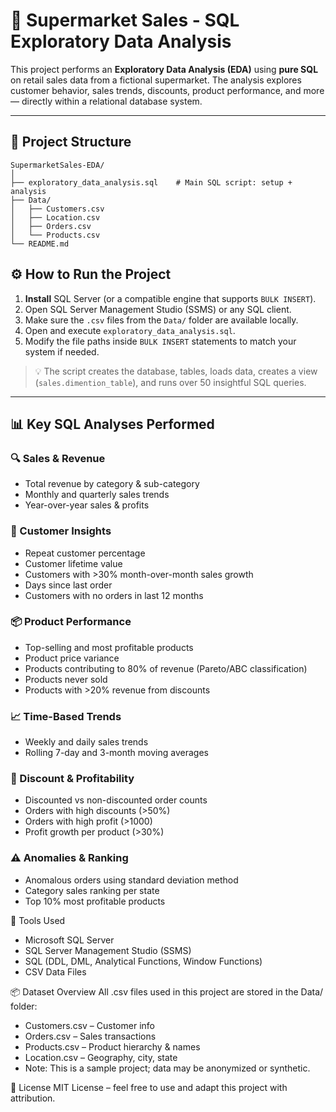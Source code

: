 # 🛒 Supermarket Sales - SQL Exploratory Data Analysis

This project performs an **Exploratory Data Analysis (EDA)** using **pure SQL** on retail sales data from a fictional supermarket. The analysis explores customer behavior, sales trends, discounts, product performance, and more — directly within a relational database system.

---

## 📁 Project Structure

```
SupermarketSales-EDA/
│
├── exploratory_data_analysis.sql    # Main SQL script: setup + analysis
├── Data/
│   ├── Customers.csv
│   ├── Location.csv
│   ├── Orders.csv
│   └── Products.csv
└── README.md
```



## ⚙️ How to Run the Project

1. **Install** SQL Server (or a compatible engine that supports `BULK INSERT`).
2. Open SQL Server Management Studio (SSMS) or any SQL client.
3. Make sure the `.csv` files from the `Data/` folder are available locally.
4. Open and execute `exploratory_data_analysis.sql`.
5. Modify the file paths inside `BULK INSERT` statements to match your system if needed.

> 💡 The script creates the database, tables, loads data, creates a view (`sales.dimention_table`), and runs over 50 insightful SQL queries.

---



## 📊 Key SQL Analyses Performed

### 🔍 Sales & Revenue
- Total revenue by category & sub-category
- Monthly and quarterly sales trends
- Year-over-year sales & profits



### 👥 Customer Insights
- Repeat customer percentage
- Customer lifetime value
- Customers with >30% month-over-month sales growth
- Days since last order
- Customers with no orders in last 12 months



### 📦 Product Performance
- Top-selling and most profitable products
- Product price variance
- Products contributing to 80% of revenue (Pareto/ABC classification)
- Products never sold
- Products with >20% revenue from discounts



### 📈 Time-Based Trends
- Weekly and daily sales trends
- Rolling 7-day and 3-month moving averages



### 🧾 Discount & Profitability
- Discounted vs non-discounted order counts
- Orders with high discounts (>50%)
- Orders with high profit (>1000)
- Profit growth per product (>30%)



### ⚠️ Anomalies & Ranking
- Anomalous orders using standard deviation method
- Category sales ranking per state
- Top 10% most profitable products



🧰 Tools Used
- Microsoft SQL Server
- SQL Server Management Studio (SSMS)
- SQL (DDL, DML, Analytical Functions, Window Functions)
- CSV Data Files



📦 Dataset Overview
All .csv files used in this project are stored in the Data/ folder:
- Customers.csv – Customer info
- Orders.csv – Sales transactions
- Products.csv – Product hierarchy & names
- Location.csv – Geography, city, state
- Note: This is a sample project; data may be anonymized or synthetic.



📄 License
MIT License – feel free to use and adapt this project with attribution.


